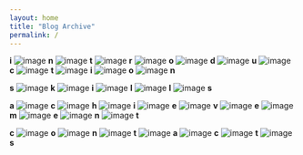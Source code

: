 ```yaml
---
layout: home
title: "Blog Archive"
permalink: /
---
```


<!-- Introduction -->
**i**
![image](https://cataas.com/cat/gif?height=40&width=40)
**n**
![image](https://cataas.com/cat?height=40&width=40)
**t**
![image](https://cataas.com/cat/gif?height=40&width=40)
**r**
![image](https://cataas.com/cat?height=40&width=40)
**o**
![image](https://cataas.com/cat/gif?height=40&width=40)
**d**
![image](https://cataas.com/cat?height=40&width=40)
**u**
![image](https://cataas.com/cat/gif?height=40&width=40)
**c**
![image](https://cataas.com/cat?height=40&width=40)
**t**
![image](https://cataas.com/cat/gif?height=40&width=40)
**i**
![image](https://cataas.com/cat?height=40&width=40)
**o**
![image](https://cataas.com/cat/gif?height=40&width=40)
**n**

<!-- Skills -->
**s**
![image](https://cataas.com/cat/gif?height=40&width=40)
**k**
![image](https://cataas.com/cat?height=40&width=40)
**i**
![image](https://cataas.com/cat/gif?height=40&width=40)
**l**
![image](https://cataas.com/cat?height=40&width=40)
**l**
![image](https://cataas.com/cat/gif?height=40&width=40)
**s**

<!-- Achievements and Certifications -->
**a**
![image](https://cataas.com/cat/gif?height=40&width=40)
**c**
![image](https://cataas.com/cat?height=40&width=40)
**h**
![image](https://cataas.com/cat/gif?height=40&width=40)
**i**
![image](https://cataas.com/cat?height=40&width=40)
**e**
![image](https://cataas.com/cat/gif?height=40&width=40)
**v**
![image](https://cataas.com/cat?height=40&width=40)
**e**
![image](https://cataas.com/cat/gif?height=40&width=40)
**m**
![image](https://cataas.com/cat?height=40&width=40)
**e**
![image](https://cataas.com/cat/gif?height=40&width=40)
**n**
![image](https://cataas.com/cat?height=40&width=40)
**t**

<!-- Skills -->
**c**
![image](https://cataas.com/cat/gif?height=40&width=40)
**o**
![image](https://cataas.com/cat?height=40&width=40)
**n**
![image](https://cataas.com/cat/gif?height=40&width=40)
**t**
![image](https://cataas.com/cat?height=40&width=40)
**a**
![image](https://cataas.com/cat/gif?height=40&width=40)
**c**
![image](https://cataas.com/cat?height=40&width=40)
**t**
![image](https://cataas.com/cat/gif?height=40&width=40)
**s**
